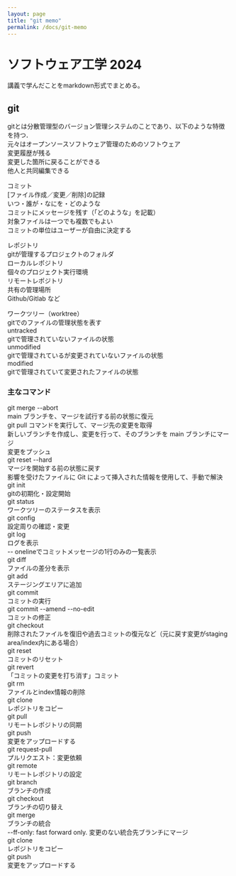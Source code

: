 ```yaml
---
layout: page
title: "git memo"
permalink: /docs/git-memo
---
```


# ソフトウェア工学 2024

講義で学んだことをmarkdown形式でまとめる。

## git
gitとは分散管理型のバージョン管理システムのことであり、以下のような特徴を持つ．  
元々はオープンソースソフトウェア管理のためのソフトウェア  
変更履歴が残る  
変更した箇所に戻ることができる  
他人と共同編集できる  

コミット  
[ファイル作成／変更／削除]の記録  
いつ・誰が・なにを・どのような  
コミットにメッセージを残す（「どのような」を記載）   
対象ファイルは一つでも複数でもよい  
コミットの単位はユーザーが自由に決定する  

レポジトリ  
gitが管理するプロジェクトのフォルダ  
ローカルレポジトリ  
個々のプロジェクト実行環境  
リモートレポジトリ  
共有の管理場所  
Github/Gitlab など  

ワークツリー（worktree）  
gitでのファイルの管理状態を表す  
untracked  
gitで管理されていないファイルの状態  
unmodified  
gitで管理されているが変更されていないファイルの状態  
modified  
gitで管理されていて変更されたファイルの状態  

### 主なコマンド
git merge --abort  
main ブランチを、マージを試行する前の状態に復元  
git pull コマンドを実行して、マージ先の変更を取得  
新しいブランチを作成し、変更を行って、そのブランチを main ブランチにマージ  
変更をプッシュ  
git reset --hard  
マージを開始する前の状態に戻す  
影響を受けたファイルに Git によって挿入された情報を使用して、手動で解決  
git init  
gitの初期化・設定開始  
git status  
ワークツリーのステータスを表示  
git config  
設定周りの確認・変更  
git log  
ログを表示  
-- onelineでコミットメッセージの1行のみの一覧表示  
git diff  
ファイルの差分を表示  
git add  
ステージングエリアに追加  
git commit  
コミットの実行  
git commit --amend --no-edit  
コミットの修正  
git checkout  
削除されたファイルを復旧や過去コミットの復元など（元に戻す変更がstaging area/index内にある場合）  
git reset  
コミットのリセット  
git revert  
「コミットの変更を打ち消す」コミット  
git rm  
ファイルとindex情報の削除  
git clone  
レポジトリをコピー  
git pull  
リモートレポジトリの同期  
git push  
変更をアップロードする  
git request-pull  
プルリクエスト：変更依頼  
git remote  
リモートレポジトリの設定  
git branch  
ブランチの作成  
git checkout  
ブランチの切り替え  
git merge  
ブランチの統合  
--ff-only: fast forward only. 変更のない統合先ブランチにマージ  
git clone  
レポジトリをコピー  
git push  
変更をアップロードする  
